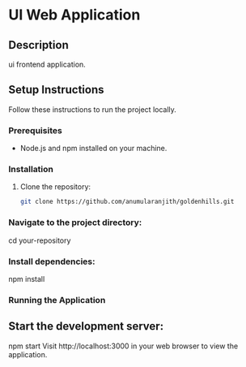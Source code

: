 # UI Web Application

## Description

ui frontend application.

## Setup Instructions

Follow these instructions to run the project locally.

### Prerequisites

- Node.js and npm installed on your machine.

### Installation

1. Clone the repository:

   ```bash
   git clone https://github.com/anumularanjith/goldenhills.git
### Navigate to the project directory:
cd your-repository
### Install dependencies:

npm install

### Running the Application
## Start the development server:
npm start
Visit http://localhost:3000 in your web browser to view the application.





